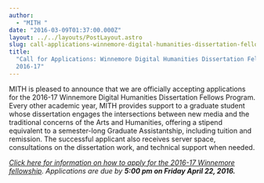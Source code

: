 ```yaml
---
author:
  - "MITH "
date: "2016-03-09T01:37:00.000Z"
layout: ../../layouts/PostLayout.astro
slug: call-applications-winnemore-digital-humanities-dissertation-fellows-program-2016-17
title:
  "Call for Applications: Winnemore Digital Humanities Dissertation Fellows Program
  2016-17"
---
```


MITH is pleased to announce that we are officially accepting applications for the 2016-17 Winnemore Digital Humanities Dissertation Fellows Program. Every other academic year, MITH provides support to a graduate student whose dissertation engages the intersections between new media and the traditional concerns of the Arts and Humanities, offering a stipend equivalent to a semester-long Graduate Assistantship, including tuition and remission. The successful applicant also receives server space, consultations on the dissertation work, and technical support when needed.

_[Click here for information on how to apply for the 2016-17 Winnemore fellowship](http://mith.umd.edu/community/fellowships/winnemore-fellows/winnemore-fellowship-guidelines-2016-17/). Applications are due by **5:00 pm on Friday April 22, 2016.**_

